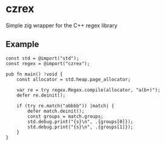 # czrex
Simple zig wrapper for the C++ regex library

## Example
```zig
const std = @import("std");
const regex = @import("czrex");

pub fn main() !void {
    const allocator = std.heap.page_allocator;

    var re = try regex.Regex.compile(allocator, "a(b+)");
    defer re.deinit();

    if (try re.match("abbbb")) |match| {
        defer match.deinit();
        const groups = match.groups;
        std.debug.print("{s}\n", .{groups[0]});
        std.debug.print("{s}\n", .{groups[1]});
    }
}
```